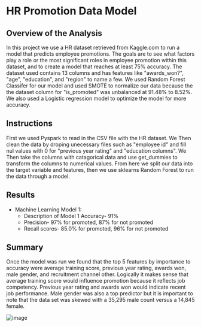 # HR Promotion Data Model


## Overview of the Analysis

  In this project we use a HR dataset retrieved from Kaggle.com to run a model that predicts employee promotions.  The goals are to see what factors play a role or the most significant roles in employee promotion within this dataset, and to create a model that reaches at least 75% accuracy.  The dataset used contains 13 columns and has features like "awards_won?", "age", "education", and "region" to name a few.  We used Random Forest Classifer for our model and used SMOTE to normalize our data because the the dataset column for "is_promoted" was unbalanced at 91.48% to 8.52%.  We also used a Logistic regression model to optimize the model for more accuracy.
  
## Instructions

  First we used Pyspark to read in the CSV file with the HR dataset. We Then clean the data by droping unecessary files such as "employee id" and fill nul values with 0 for "previous year rating" and "education columns".  We Then take the columns with catagorical data and use get_dummies to transform the columns to numerical values. From here we split our data into the target variable and features, then we use sklearns Random Forest to run the data through a model.
  
## Results

* Machine Learning Model 1:
  - Description of Model 1 Accuracy- 91%
  - Precision- 97% for promoted, 87% for not promoted
  - Recall scores- 85.0% for promoted, 96% for not promoted


## Summary
  
   Once the model was run we found that the top 5 features by importance to accuracy were average training score, previous year rating, awards won, male gender, and recruitment channel other.  Logically it makes sense that average training score would influence promotion because it reflects job competency. Previous year rating and awards won would indicate recent job performance. Male gender was also a top predictor but it is important to note that the data set was skewed with a 35,295 male count versus a 14,845 female. 

![image](https://github.com/vasabril98/DS_Project4/assets/118862894/e3354af6-c41e-4a36-b31e-e73f362fb442)
